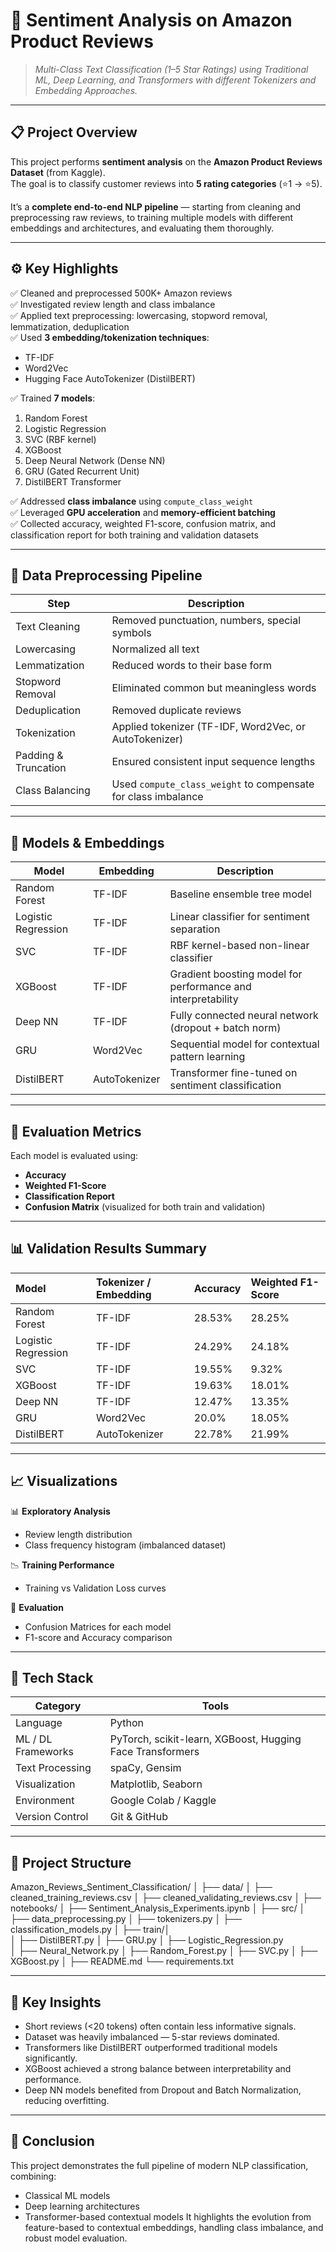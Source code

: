 # 🧠 Sentiment Analysis on Amazon Product Reviews
> *Multi-Class Text Classification (1–5 Star Ratings) using Traditional ML, Deep Learning, and Transformers with different Tokenizers and Embedding Approaches.*

---

## 📋 Project Overview

This project performs **sentiment analysis** on the **Amazon Product Reviews Dataset** (from Kaggle).  
The goal is to classify customer reviews into **5 rating categories** (⭐1 → ⭐5).

It’s a **complete end-to-end NLP pipeline** — starting from cleaning and preprocessing raw reviews, to training multiple models with different embeddings and architectures, and evaluating them thoroughly.

---

## ⚙️ Key Highlights

✅ Cleaned and preprocessed 500K+ Amazon reviews  
✅ Investigated review length and class imbalance  
✅ Applied text preprocessing: lowercasing, stopword removal, lemmatization, deduplication  
✅ Used **3 embedding/tokenization techniques**:
- TF-IDF  
- Word2Vec  
- Hugging Face AutoTokenizer (DistilBERT)

✅ Trained **7 models**:
1. Random Forest  
2. Logistic Regression  
3. SVC (RBF kernel)  
4. XGBoost  
5. Deep Neural Network (Dense NN)  
6. GRU (Gated Recurrent Unit)  
7. DistilBERT Transformer  

✅ Addressed **class imbalance** using `compute_class_weight`  
✅ Leveraged **GPU acceleration** and **memory-efficient batching**  
✅ Collected accuracy, weighted F1-score, confusion matrix, and classification report for both training and validation datasets  

---

## 🧹 Data Preprocessing Pipeline

| Step | Description |
|------|--------------|
| Text Cleaning | Removed punctuation, numbers, special symbols |
| Lowercasing | Normalized all text |
| Lemmatization | Reduced words to their base form |
| Stopword Removal | Eliminated common but meaningless words |
| Deduplication | Removed duplicate reviews |
| Tokenization | Applied tokenizer (TF-IDF, Word2Vec, or AutoTokenizer) |
| Padding & Truncation | Ensured consistent input sequence lengths |
| Class Balancing | Used `compute_class_weight` to compensate for class imbalance |

---

## 🧠 Models & Embeddings

| Model | Embedding | Description |
|--------|------------|-------------|
| Random Forest | TF-IDF | Baseline ensemble tree model |
| Logistic Regression | TF-IDF | Linear classifier for sentiment separation |
| SVC | TF-IDF | RBF kernel-based non-linear classifier |
| XGBoost | TF-IDF | Gradient boosting model for performance and interpretability |
| Deep NN | TF-IDF | Fully connected neural network (dropout + batch norm) |
| GRU | Word2Vec | Sequential model for contextual pattern learning |
| DistilBERT | AutoTokenizer | Transformer fine-tuned on sentiment classification |

---

## 🧾 Evaluation Metrics

Each model is evaluated using:
- **Accuracy**
- **Weighted F1-Score**
- **Classification Report**
- **Confusion Matrix** (visualized for both train and validation)

---

## 📊 Validation Results Summary

| Model | Tokenizer / Embedding | Accuracy | Weighted F1-Score |
|:------|:-----------------------|:----------|:-------------------|
| Random Forest | TF-IDF | 28.53% | 28.25% |
| Logistic Regression | TF-IDF | 24.29% | 24.18% |
| SVC | TF-IDF | 19.55% | 9.32% |
| XGBoost | TF-IDF | 19.63% | 18.01% |
| Deep NN | TF-IDF | 12.47% | 13.35% |
| GRU | Word2Vec | 20.0% | 18.05% |
| DistilBERT | AutoTokenizer | 22.78% | 21.99% |

---

## 📈 Visualizations

📊 **Exploratory Analysis**
- Review length distribution
- Class frequency histogram (imbalanced dataset)

📉 **Training Performance**
- Training vs Validation Loss curves

🧮 **Evaluation**
- Confusion Matrices for each model
- F1-score and Accuracy comparison

---

## 🧰 Tech Stack

| Category | Tools |
|-----------|-------|
| Language | Python |
| ML / DL Frameworks | PyTorch, scikit-learn, XGBoost, Hugging Face Transformers |
| Text Processing | spaCy, Gensim |
| Visualization | Matplotlib, Seaborn |
| Environment | Google Colab / Kaggle |
| Version Control | Git & GitHub |

---
## 💾 Project Structure


Amazon_Reviews_Sentiment_Classification/
│
├── data/
│   ├── cleaned_training_reviews.csv
│   ├── cleaned_validating_reviews.csv
│
├── notebooks/
│   ├── Sentiment_Analysis_Experiments.ipynb
│
├── src/
│   ├── data_preprocessing.py
│   ├── tokenizers.py
│   ├── classification_models.py
│   ├── train/│   
│       ├── DistilBERT.py
│       ├── GRU.py
│       ├── Logistic_Regression.py   
│       ├── Neural_Network.py
│       ├── Random_Forest.py
│       ├── SVC.py
│       ├── XGBoost.py
│
├── README.md
└── requirements.txt

---
## 🧩 Key Insights 

- Short reviews (<20 tokens) often contain less informative signals.
- Dataset was heavily imbalanced — 5-star reviews dominated.
- Transformers like DistilBERT outperformed traditional models significantly.
- XGBoost achieved a strong balance between interpretability and performance.
- Deep NN models benefited from Dropout and Batch Normalization, reducing overfitting.

---
## 🏁 Conclusion

This project demonstrates the full pipeline of modern NLP classification, combining:
- Classical ML models
- Deep learning architectures
- Transformer-based contextual models
It highlights the evolution from feature-based to contextual embeddings, handling class imbalance, and robust model evaluation.

